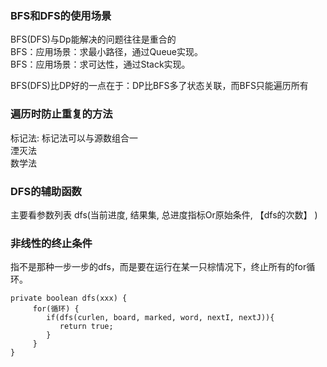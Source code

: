 ###  BFS和DFS的使用场景  
  BFS(DFS)与Dp能解决的问题往往是重合的  
  BFS：应用场景：求最小路径，通过Queue实现。  
  BFS：应用场景：求可达性，通过Stack实现。  
    
  BFS(DFS)比DP好的一点在于：DP比BFS多了状态关联，而BFS只能遍历所有  
  
### 遍历时防止重复的方法  
标记法:  标记法可以与源数组合一  
湮灭法  
数学法  
  
### DFS的辅助函数
   主要看参数列表
   dfs(当前进度, 结果集, 总进度指标Or原始条件, 【dfs的次数】 )    

  
### 非线性的终止条件  

指不是那种一步一步的dfs，而是要在运行在某一只棕情况下，终止所有的for循环。
```
private boolean dfs(xxx) {
     for(循环) {
        if(dfs(curlen, board, marked, word, nextI, nextJ)){    
           return true;    
        }   
     }
}
 


```
